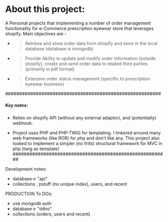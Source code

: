 # About this project: 
A Personal projects that implementing a number of order management functionality for e-Commerce prescription eyewear store that leverages shopify. Main objectives are - 
  -  >Retrieve and store order data from shopify and store in the local database (database is mongodb)
  -  >Provide Ability to update and modify order information (outside shopify), create and send order data to related third parties (primarily in pdf format)  
  - >Extensive order status management (specific to prescription eyewear business)

########################################################
#####  Key notes: 
- Relies on shopify API (without any external adaptor), and (potentially) webhook.

- Project uses PHP and PHP-TWIG for templating. I tinkered around many web frameworks (like ROR) for php and don't like any. This project
also looked to implement a simpler (no frills) structural framework for MVC in php (twig as template)
########################################################

Development notes:
  - database-> "api"
  - collections : pstuff (no unique index), users, and recent 

PRODUCTION To DOs:
  - use mongodb auth
  - database-> "ddno"
   - collections (orders, users and recent)
